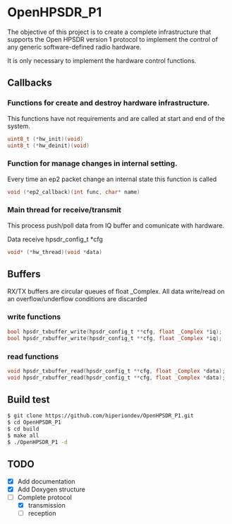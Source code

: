 # OpenHPSDR_P1
The objective of this project is to create a complete infrastructure that supports the Open HPSDR version 1 protocol to implement the control of any generic software-defined radio hardware.

It is only necessary to implement the hardware control functions.

## Callbacks

### Functions for create and destroy hardware infrastructure.

This functions have not requirements and are called at start and end of the system.
```c
uint8_t (*hw_init)(void)
uint8_t (*hw_deinit)(void)
```

### Function for manage changes in internal setting.

Every time an ep2 packet change an internal state this function is called
```c
void (*ep2_callback)(int func, char* name)
```

### Main thread for receive/transmit

This process push/poll data from IQ buffer and comunicate with hardware.

Data receive hpsdr_config_t *cfg
```c
void* (*hw_thread)(void *data)
```

## Buffers

RX/TX buffers are circular queues of float _Complex. All data write/read on an overflow/underflow conditions are discarded

### write functions
```c
bool hpsdr_txbuffer_write(hpsdr_config_t **cfg, float _Complex *iq);
bool hpsdr_rxbuffer_write(hpsdr_config_t **cfg, float _Complex *iq);
```

### read functions
```c
void hpsdr_txbuffer_read(hpsdr_config_t **cfg, float _Complex *data);
void hpsdr_rxbuffer_read(hpsdr_config_t **cfg, float _Complex *data);
```

## Build test
```bash
$ git clone https://github.com/hiperiondev/OpenHPSDR_P1.git
$ cd OpenHPSDR_P1
$ cd build
$ make all
$ ./OpenHPSDR_P1 -d
```

## TODO
* [x] Add documentation
* [x] Add Doxygen structure
* [ ] Complete protocol
   * [x] transmission
   * [ ] reception
